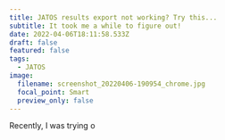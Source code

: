 ```yaml
---
title: JATOS results export not working? Try this...
subtitle: It took me a while to figure out!
date: 2022-04-06T18:11:58.533Z
draft: false
featured: false
tags:
  - JATOS
image:
  filename: screenshot_20220406-190954_chrome.jpg
  focal_point: Smart
  preview_only: false
---
```

Recently, I  was trying  o